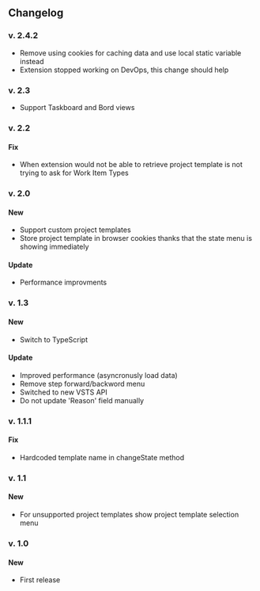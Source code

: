 ## Changelog

### v. 2.4.2

+ Remove using cookies for caching data and use local static variable instead
+ Extension stopped working on DevOps, this change should help

### v. 2.3

+ Support Taskboard and Bord views

### v. 2.2

#### Fix

+ When extension would not be able to retrieve project template is not trying to ask for Work Item Types

### v. 2.0

#### New

+ Support custom project templates
+ Store project template in browser cookies thanks that the state menu is showing immediately

#### Update

+ Performance improvments

### v. 1.3

#### New

+ Switch to TypeScript

#### Update

+ Improved performance (asyncronusly load data)
+ Remove step forward/backword menu
+ Switched to new VSTS API
+ Do not update 'Reason' field manually

### v. 1.1.1

#### Fix

+ Hardcoded template name in changeState method

### v. 1.1

#### New

+ For unsupported project templates show project template selection menu

### v. 1.0

#### New

+ First release
